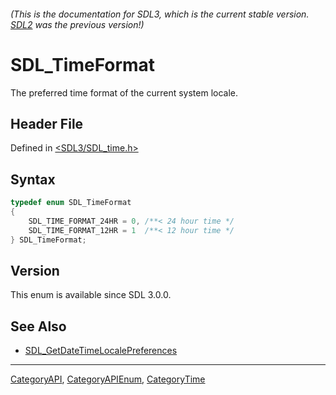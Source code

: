 ###### (This is the documentation for SDL3, which is the current stable version. [SDL2](https://wiki.libsdl.org/SDL2/) was the previous version!)
# SDL_TimeFormat

The preferred time format of the current system locale.

## Header File

Defined in [<SDL3/SDL_time.h>](https://github.com/libsdl-org/SDL/blob/main/include/SDL3/SDL_time.h)

## Syntax

```c
typedef enum SDL_TimeFormat
{
    SDL_TIME_FORMAT_24HR = 0, /**< 24 hour time */
    SDL_TIME_FORMAT_12HR = 1  /**< 12 hour time */
} SDL_TimeFormat;
```

## Version

This enum is available since SDL 3.0.0.

## See Also

- [SDL_GetDateTimeLocalePreferences](SDL_GetDateTimeLocalePreferences)

----
[CategoryAPI](CategoryAPI), [CategoryAPIEnum](CategoryAPIEnum), [CategoryTime](CategoryTime)


